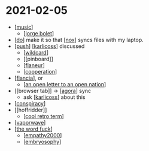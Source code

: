 # 2021-02-05

- [[music]]
  - [[jorge bolet]]
- [[do]] make it so that [[nox]] syncs files with my laptop.
- [[push]] [[karlicoss]] discussed
  - [[wildcard]]
  - [[pinboard]]
  - [[flaneur]]
  - [[cooperation]]
- [[flancia]], or
  - [[an open letter to an open nation]]
- [[browser tab]] -> [[agora]] sync
  - ask [[karlicoss]] about this
- [[conspiracy]]
- [[hoffridder]]
  - [[cool retro term]]
- [[vaporwave]]
- [[the word fuck]]
  - [[empathy2000]]
  - [[embryosophy]]

[//begin]: # "Autogenerated link references for markdown compatibility"
[music]: ../music "Music"
[jorge bolet]: ../jorge-bolet "Jorge Bolet"
[do]: ../do "Do"
[nox]: ../nox "Nox"
[push]: ../push "Push"
[karlicoss]: ../karlicoss "Karlicoss"
[wildcard]: ../wildcard "Wildcard"
[flaneur]: ../flaneur "Flaneur"
[cooperation]: ../cooperation "Cooperation"
[flancia]: ../flancia "Flancia"
[an open letter to an open nation]: ../an-open-letter-to-an-open-nation "An Open Letter to an Open Nation"
[agora]: ../agora "Agora"
[conspiracy]: ../conspiracy "Conspiracy"
[cool retro term]: ../cool-retro-term "Cool Retro Term"
[vaporwave]: ../vaporwave "Vaporwave"
[the word fuck]: ../the-word-fuck "The Word Fuck"
[empathy2000]: ../empathy2000 "Empathy2000"
[embryosophy]: ../embryosophy "Embryosophy"
[//end]: # "Autogenerated link references"